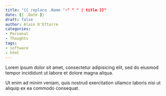 ```yaml
---
title: "{{ replace .Name "-" " " | title }}"
date: {{ .Date }}
draft: false
author: Alain D'Ettorre
categories:
- Personal
- Thoughts
tags:
- software
- html
---
```


Lorem ipsum dolor sit amet, consectetur adipisicing elit, sed do eiusmod
tempor incididunt ut labore et dolore magna aliqua.

<!-- more -->

Ut enim ad minim veniam, quis nostrud exercitation ullamco laboris nisi ut
aliquip ex ea commodo consequat.
